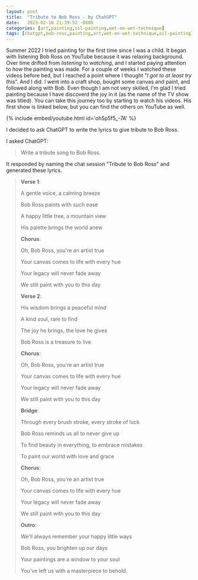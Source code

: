 ```yaml
---
layout: post
title:  "Tribute to Bob Ross - by ChatGPT"
date:   2023-02-18 21:39:52 -0800
categories: [art,painting,oil-painting,wet-on-wet-technique]
tags: [chatgpt,bob-ross,painting,art,wet-on-wet-technique,oil-painting]
---
```


Summer 2022 I tried painting for the first time since I was a child. It began with listening Bob Ross on YouTube because it was relaxing background. Over time drifted from *listening* to *watching*, and I started paying attention to *how* the painting was made. For a couple of weeks I watched these videos before bed, but I reached a point where I thought "*I got to at least try this*". And I did. I went into a craft shop, bought some canvas and paint, and followed along with Bob. Even though I am not very skilled, I'm glad I tried painting because I have discoverd the joy in it (as the name of the TV show was titled). You can take this journey too by starting to watch his videos. His first show is linked below, but you can find the others on YouTube as well.

{% include embed/youtube.html id='oh5p5f5_-7A' %}

I decided to ask ChatGPT to write the lyrics to give tribute to Bob Ross.

I asked ChatGPT:
> Write a tribute song to Bob Ross.

It responded by naming the chat session "Tribute to Bob Ross" and generated these lyrics.

> **Verse 1**:
>
> A gentle voice, a calming breeze
>
> Bob Ross paints with such ease
>
> A happy little tree, a mountain view
>
> His palette brings the world anew
>
> **Chorus**:
>
> Oh, Bob Ross, you're an artist true
>
> Your canvas comes to life with every hue
>
> Your legacy will never fade away
>
> We still paint with you to this day
>
> **Verse 2**:
>
> His wisdom brings a peaceful mind
>
> A kind soul, rare to find
>
> The joy he brings, the love he gives
>
> Bob Ross is a treasure to live
>
> **Chorus**:
>
> Oh, Bob Ross, you're an artist true
>
> Your canvas comes to life with every hue
>
> Your legacy will never fade away
>
> We still paint with you to this day
>
> **Bridge**:
>
> Through every brush stroke, every stroke of luck
>
> Bob Ross reminds us all to never give up
>
> To find beauty in everything, to embrace mistakes
>
> To paint our world with love and grace
> 
> **Chorus**:
>
> Oh, Bob Ross, you're an artist true
>
> Your canvas comes to life with every hue
>
> Your legacy will never fade away
>
> We still paint with you to this day
>
> **Outro**:
>
> We'll always remember your happy little ways
>
> Bob Ross, you brighten up our days
>
> Your paintings are a window to your soul
>
> You've left us with a masterpiece to behold.

